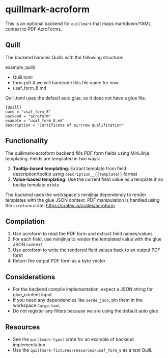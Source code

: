 # quillmark-acroform

This is an optional backend for `quillmark` that maps markdown/YAML context to PDF AcroForms.

## Quill

The backend handles Quills with the following structure:

example_quill/
- Quill.toml
- form.pdf # we will hardcode this file name for now
- usaf_form_8.md

Quill.toml uses the default auto glue, so it does not have a glue file.
```
[Quill]
name = "usaf_form_8"
backend = "acroform"
example = "usaf_form_8.md"
description = "Certificate of aircrew qualification"
```

## Functionality

The quillmark-acroform backend fills PDF form fields using MiniJinja templating. Fields are templated in two ways:

1. **Tooltip-based templating**: Extract template from field description/tooltip using `description__{{template}}` format
2. **Value-based templating**: Use the current field value as a template if no tooltip template exists

The backend uses the workspace's minijinja dependency to render templates with the glue JSON context. PDF manipulation is handled using the `acroform` crate: https://crates.io/crates/acroform

## Compilation

1. Use acroform to read the PDF form and extract field names/values
2. For each field, use minijinja to render the templated value with the glue JSON context
3. Use acroform to write the rendered field values back to an output PDF form
4. Return the output PDF form as a byte vector

## Considerations

- For the backend compile implementation, expect a JSON string for glue_content input.
- If you need any dependencies like `serde_json`, pin them in the workspace `Cargo.toml`.
- Do not register any filters because we are using the default auto glue

## Resources

- See the `quillmark-typst` crate for an example of backend implementation.
- Use the `quillmark-fixtures/resources/usaf_form_8` as a test Quill.
